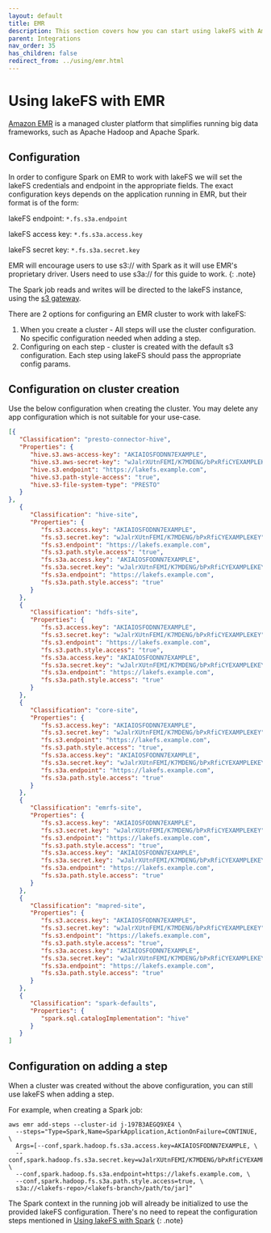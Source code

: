 ```yaml
---
layout: default
title: EMR
description: This section covers how you can start using lakeFS with Amazon EMR, an AWS managed service that simplifies running open-source big data frameworks.
parent: Integrations
nav_order: 35
has_children: false
redirect_from: ../using/emr.html
---
```


# Using lakeFS with EMR

[Amazon EMR](https://docs.aws.amazon.com/emr/latest/ManagementGuide/emr-what-is-emr.html) is a managed cluster platform that simplifies running big data frameworks, such as Apache Hadoop and Apache Spark.

## Configuration
In order to configure Spark on EMR to work with lakeFS we will set the lakeFS credentials and endpoint in the appropriate fields.
The exact configuration keys depends on the application running in EMR, but their format is of the form:

lakeFS endpoint: `*.fs.s3a.endpoint`

lakeFS access key: `*.fs.s3a.access.key`

lakeFS secret key: `*.fs.s3a.secret.key`

EMR will encourage users to use s3:// with Spark as it will use EMR's proprietary driver. Users need to use s3a:// for this guide to work.
{: .note}

The Spark job reads and writes will be directed to the lakeFS instance, using the [s3 gateway](../understand/architecture.md#s3-gateway).

There are 2 options for configuring an EMR cluster to work with lakeFS:
1. When you create a cluster - All steps will use the cluster configuration.
   No specific configuration needed when adding a step.
1. Configuring on each step - cluster is created with the default s3 configuration.
   Each step using lakeFS should pass the appropriate config params.

## Configuration on cluster creation

Use the below configuration when creating the cluster. You may delete any app configuration which is not suitable for your use-case.
```json
[{
   "Classification": "presto-connector-hive",
   "Properties": {
      "hive.s3.aws-access-key": "AKIAIOSFODNN7EXAMPLE",
      "hive.s3.aws-secret-key": "wJalrXUtnFEMI/K7MDENG/bPxRfiCYEXAMPLEKEY",
      "hive.s3.endpoint": "https://lakefs.example.com",
      "hive.s3.path-style-access": "true",
      "hive.s3-file-system-type": "PRESTO"
   }
},
   {
      "Classification": "hive-site",
      "Properties": {
         "fs.s3.access.key": "AKIAIOSFODNN7EXAMPLE",
         "fs.s3.secret.key": "wJalrXUtnFEMI/K7MDENG/bPxRfiCYEXAMPLEKEY",
         "fs.s3.endpoint": "https://lakefs.example.com",
         "fs.s3.path.style.access": "true",
         "fs.s3a.access.key": "AKIAIOSFODNN7EXAMPLE",
         "fs.s3a.secret.key": "wJalrXUtnFEMI/K7MDENG/bPxRfiCYEXAMPLEKEY",
         "fs.s3a.endpoint": "https://lakefs.example.com",
         "fs.s3a.path.style.access": "true"
      }
   },
   {
      "Classification": "hdfs-site",
      "Properties": {
         "fs.s3.access.key": "AKIAIOSFODNN7EXAMPLE",
         "fs.s3.secret.key": "wJalrXUtnFEMI/K7MDENG/bPxRfiCYEXAMPLEKEY",
         "fs.s3.endpoint": "https://lakefs.example.com",
         "fs.s3.path.style.access": "true",
         "fs.s3a.access.key": "AKIAIOSFODNN7EXAMPLE",
         "fs.s3a.secret.key": "wJalrXUtnFEMI/K7MDENG/bPxRfiCYEXAMPLEKEY",
         "fs.s3a.endpoint": "https://lakefs.example.com",
         "fs.s3a.path.style.access": "true"
      }
   },
   {
      "Classification": "core-site",
      "Properties": {
         "fs.s3.access.key": "AKIAIOSFODNN7EXAMPLE",
         "fs.s3.secret.key": "wJalrXUtnFEMI/K7MDENG/bPxRfiCYEXAMPLEKEY",
         "fs.s3.endpoint": "https://lakefs.example.com",
         "fs.s3.path.style.access": "true",
         "fs.s3a.access.key": "AKIAIOSFODNN7EXAMPLE",
         "fs.s3a.secret.key": "wJalrXUtnFEMI/K7MDENG/bPxRfiCYEXAMPLEKEY",
         "fs.s3a.endpoint": "https://lakefs.example.com",
         "fs.s3a.path.style.access": "true"
      }
   },
   {
      "Classification": "emrfs-site",
      "Properties": {
         "fs.s3.access.key": "AKIAIOSFODNN7EXAMPLE",
         "fs.s3.secret.key": "wJalrXUtnFEMI/K7MDENG/bPxRfiCYEXAMPLEKEY",
         "fs.s3.endpoint": "https://lakefs.example.com",
         "fs.s3.path.style.access": "true",
         "fs.s3a.access.key": "AKIAIOSFODNN7EXAMPLE",
         "fs.s3a.secret.key": "wJalrXUtnFEMI/K7MDENG/bPxRfiCYEXAMPLEKEY",
         "fs.s3a.endpoint": "https://lakefs.example.com",
         "fs.s3a.path.style.access": "true"
      }
   },
   {
      "Classification": "mapred-site",
      "Properties": {
         "fs.s3.access.key": "AKIAIOSFODNN7EXAMPLE",
         "fs.s3.secret.key": "wJalrXUtnFEMI/K7MDENG/bPxRfiCYEXAMPLEKEY",
         "fs.s3.endpoint": "https://lakefs.example.com",
         "fs.s3.path.style.access": "true",
         "fs.s3a.access.key": "AKIAIOSFODNN7EXAMPLE",
         "fs.s3a.secret.key": "wJalrXUtnFEMI/K7MDENG/bPxRfiCYEXAMPLEKEY",
         "fs.s3a.endpoint": "https://lakefs.example.com",
         "fs.s3a.path.style.access": "true"
      }
   },
   {
      "Classification": "spark-defaults",
      "Properties": {
         "spark.sql.catalogImplementation": "hive"
      }
   }
]
```

## Configuration on adding a step

When a cluster was created without the above configuration, you can still use lakeFS when adding a step.

For example, when creating a Spark job:

```shell
aws emr add-steps --cluster-id j-197B3AEGQ9XE4 \
  --steps="Type=Spark,Name=SparkApplication,ActionOnFailure=CONTINUE, \
  Args=[--conf,spark.hadoop.fs.s3a.access.key=AKIAIOSFODNN7EXAMPLE, \
  --conf,spark.hadoop.fs.s3a.secret.key=wJalrXUtnFEMI/K7MDENG/bPxRfiCYEXAMPLEKEY, \
  --conf,spark.hadoop.fs.s3a.endpoint=https://lakefs.example.com, \
  --conf,spark.hadoop.fs.s3a.path.style.access=true, \
  s3a://<lakefs-repo>/<lakefs-branch>/path/to/jar]"
```

The Spark context in the running job will already be initialized to use the provided lakeFS configuration.
There's no need to repeat the configuration steps mentioned in [Using lakeFS with Spark](spark.md#Configuration)
{: .note}
